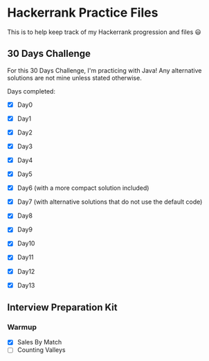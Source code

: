# Hackerrank Practice Files

This is to help keep track of my Hackerrank progression and files 😃

## 30 Days Challenge
For this 30 Days Challenge, I'm practicing with Java!
Any alternative solutions are not mine unless stated otherwise.

Days completed:
- [X] Day0
- [X] Day1
- [X] Day2
- [X] Day3
- [X] Day4
- [X] Day5
- [X] Day6 (with a more compact solution included)
- [X] Day7 (with alternative solutions that do not use the default code)
- [X] Day8
- [X] Day9
- [X] Day10
- [X] Day11
- [X] Day12
- [X] Day13


## Interview Preparation Kit
### Warmup
- [X] Sales By Match
- [ ] Counting Valleys